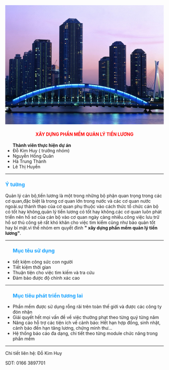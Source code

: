 <img src="IMG/1.jpg">


<h4 style="color:red; text-align:center;"> XÂY DỰNG PHẦN MỀM QUẢN LÝ TIỀN LƯƠNG </h4>
<ul> <strong>Thành viên thực hiện dự án</strong></pl>
<li> Đỗ Kim Huy ( trưởng nhóm)</li>
<li> Nguyễn Hồng Quân </li>
<li> Hà Trung Thành</li>
<li> Lê Thị Huyền</li></ul>
<hr>
<h3 style="color:#1aa3ff;">Ý tưởng </h3>
<p>Quản lý cán bộ,tiền lương là một trong những bộ phận quan trọng trong các cơ quan,đặc biệt là trong cơ quan lớn trong nước và các cơ quan nước ngoài.sự thành thạo của cơ quan phụ thuộc vào cách thức tổ chức cán bộ có tốt hay không,quản lý tiền lương có tốt hay không.các cơ  quan luôn phát triển nên hồ sơ của cán bộ vào cơ quan ngày càng nhiều.công việc lưu trữ hồ sơ thủ công sẽ rất khó khăn cho việc tìm kiểm cũng như bảo quản tốt hay bí mật.vì thế nhóm em quyết đinh <strong>" xây dựng phần mềm quản lý tiền lương"</strong>.</p>
<hr>
<ul><h3 style="color:#1aa3ff;"><strong> Mục têu sử dụng</strong> </h3>
<li> tiết kiệm công sức con người</li>
<li>Tiết kiệm thời gian</li>
<li>Thuận tiện cho việc tìm kiếm  và tra cứu</li>
<li>Đảm bảo được độ chính xác cao</li></ul>
<hr>
<ul><h3 style="color:#1aa3ff"> Mục tiêu phát triển tương lai </h3>
<li> Phần mềm được sử dụng rỗng rãi trên toàn thế giới và được các công ty đón nhận</li>
<li> Giải quyết hết mọi vấn đề về việc thưởng phạt theo từng quý từng năm</li>
<li> Nâng cáo hỗ trợ các tiện ích về cảnh báo: Hết hạn hợp đồng, sinh nhật, cảnh báo đến hạn tăng lương, chứng minh thư…</li>
<li>Hệ thống báo cáo đa dạng, chi tiết theo từng module chức năng trong phần mềm</li></ul>
<hr>
<p> Chi tiết liên hệ: Đỗ Kim Huy</p>
<p>SDT: 0166 3897701</p>
